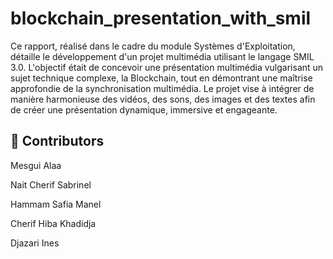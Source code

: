 # blockchain_presentation_with_smil

Ce rapport, réalisé dans le cadre du module Systèmes d'Exploitation, détaille le développement
d'un projet multimédia utilisant le langage SMIL 3.0. L'objectif était de concevoir une présentation
multimédia vulgarisant un sujet technique complexe, la Blockchain, tout en démontrant une
maîtrise approfondie de la synchronisation multimédia. Le projet vise à intégrer de manière
harmonieuse des vidéos, des sons, des images et des textes afin de créer une présentation
dynamique, immersive et engageante.


## 👥 Contributors

Mesgui Alaa

Nait Cherif Sabrinel

Hammam Safia Manel

Cherif Hiba Khadidja

Djazari Ines  

